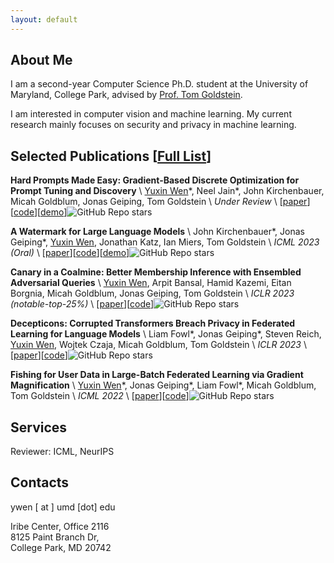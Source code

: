 ```yaml
---
layout: default
---
```


## About Me
I am a second-year Computer Science Ph.D. student at the University of Maryland, College Park, advised by [Prof. Tom Goldstein](https://www.cs.umd.edu/~tomg/). 

I am interested in computer vision and machine learning. My current research mainly focuses on security and privacy in machine learning.

## Selected Publications \[[Full List](https://scholar.google.com/citations?user=oUYfjg0AAAAJ&hl=en)\]

<!-- <img align="left" src="assets/img/teaser/pez.png" width="80"/> -->

__Hard Prompts Made Easy: Gradient-Based Discrete Optimization for Prompt Tuning and Discovery__ \\
<u>Yuxin Wen</u>\*, Neel Jain\*, John Kirchenbauer, Micah Goldblum, Jonas Geiping, Tom Goldstein \\
_Under Review_ \\
\[[paper](https://arxiv.org/abs/2302.03668)\]\[[code](https://github.com/YuxinWenRick/hard-prompts-made-easy)\]\[[demo](https://huggingface.co/spaces/tomg-group-umd/pez-dispenser)\]![GitHub Repo stars](https://img.shields.io/github/stars/YuxinWenRick/hard-prompts-made-easy?style=social)

<!-- <img align="left" src="assets/img/teaser/lm_w.png" width="80"/> -->

__A Watermark for Large Language Models__ \\
John Kirchenbauer\*, Jonas Geiping\*, <u>Yuxin Wen</u>, Jonathan Katz, Ian Miers, Tom Goldstein \\
_ICML 2023 (Oral)_ \\
\[[paper](https://arxiv.org/abs/2301.10226)\]\[[code](https://github.com/jwkirchenbauer/lm-watermarking)\]\[[demo](https://huggingface.co/spaces/tomg-group-umd/lm-watermarking)\]![GitHub Repo stars](https://img.shields.io/github/stars/jwkirchenbauer/lm-watermarking?style=social)

<!-- __Styx: Adaptive Poisoning Attacks against Byzantine-Robust Defenses in Federated Learning__ \\
<u>Yuxin Wen</u>\*, Jonas Geiping\*, Micah Goldblum, Tom Goldstein \\
_ICASSP 2023_ -->

<!-- <img align="left" src="assets/img/teaser/canary.png" width="80"/> -->

__Canary in a Coalmine: Better Membership Inference with Ensembled Adversarial Queries__ \\
<u>Yuxin Wen</u>, Arpit Bansal, Hamid Kazemi, Eitan Borgnia, Micah Goldblum, Jonas Geiping, Tom Goldstein \\
_ICLR 2023 (notable-top-25%)_ \\
\[[paper](https://arxiv.org/abs/2210.10750)\]\[[code](https://github.com/YuxinWenRick/canary-in-a-coalmine)\]![GitHub Repo stars](https://img.shields.io/github/stars/YuxinWenRick/canary-in-a-coalmine?style=social)

<!-- <img align="left" src="assets/img/teaser/decepticon.png" width="80"/> -->

__Decepticons: Corrupted Transformers Breach Privacy in Federated Learning for Language Models__ \\
Liam Fowl\*, Jonas Geiping\*, Steven Reich, <u>Yuxin Wen</u>, Wojtek Czaja, Micah Goldblum, Tom Goldstein \\
_ICLR 2023_ \\
\[[paper](https://arxiv.org/abs/2201.12675)\]\[[code](https://github.com/JonasGeiping/breaching)\]![GitHub Repo stars](https://img.shields.io/github/stars/JonasGeiping/breaching?style=social)

<!-- __Thinking Two Moves Ahead: Anticipating Other Users Improves Backdoor Attacks in Federated Learning__ \\
<u>Yuxin Wen</u>\*, Jonas Geiping*, Liam Fowl, Hossein Souri, Rama Chellappa, Micah Goldblum, Tom Goldstein \\
_AdvML Frontiers Workshop, ICML 2022_ \\
\[[paper](https://arxiv.org/abs/2210.09305)\]\[[code](https://github.com/YuxinWenRick/thinking-two-moves-ahead)\] -->

<!-- <img align="left" src="assets/img/teaser/fishing.png" width="80"/> -->

__Fishing for User Data in Large-Batch Federated Learning via Gradient Magnification__ \\
<u>Yuxin Wen</u>\*, Jonas Geiping\*, Liam Fowl\*, Micah Goldblum, Tom Goldstein \\
_ICML 2022_ \\
\[[paper](https://arxiv.org/abs/2202.00580)\]\[[code](https://github.com/JonasGeiping/breaching)\]![GitHub Repo stars](https://img.shields.io/github/stars/JonasGeiping/breaching?style=social)

## Services
Reviewer: ICML, NeurIPS

## Contacts
ywen [ at ] umd [dot] edu

Iribe Center, Office 2116  
8125 Paint Branch Dr,  
College Park, MD 20742

<!-- ![visitors](https://visitor-badge.glitch.me/badge?page_id=yuxinwenrick-personal-page) -->
<!-- <script type="text/javascript" id="clstr_globe" src="//clustrmaps.com/globe.js?d=RR5TRT2xrP_T80ygquSOWeR81AQQQHY-1g6Bfooe_ks"></script> -->